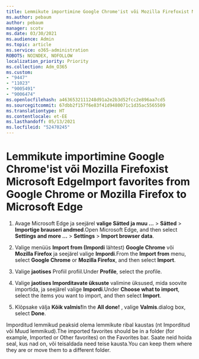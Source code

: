 ```yaml
---
title: Lemmikute importimine Google Chrome'ist või Mozilla Firefoxist Microsoft Edge
ms.author: pebaum
author: pebaum
manager: scotv
ms.date: 03/30/2021
ms.audience: Admin
ms.topic: article
ms.service: o365-administration
ROBOTS: NOINDEX, NOFOLLOW
localization_priority: Priority
ms.collection: Adm_O365
ms.custom:
- "9447"
- "11023"
- "9005491"
- "9006474"
ms.openlocfilehash: a4636532111248d91a2e2b3d52fcc2e896aa7cd5
ms.sourcegitcommit: 67dbb2f157f6e83f41d9480071c1d35ac5565509
ms.translationtype: HT
ms.contentlocale: et-EE
ms.lasthandoff: 05/13/2021
ms.locfileid: "52470245"
---
```

# <a name="import-favorites-from-google-chrome-or-mozilla-firefox-to-microsoft-edge"></a><span data-ttu-id="fde2b-102">Lemmikute importimine Google Chrome'ist või Mozilla Firefoxist Microsoft Edge</span><span class="sxs-lookup"><span data-stu-id="fde2b-102">Import favorites from Google Chrome or Mozilla Firefox to Microsoft Edge</span></span>

1. <span data-ttu-id="fde2b-103">Avage Microsoft Edge ja seejärel **valige Sätted ja muu ...**  >  **Sätted**  >  **Importige brauseri andmed**.</span><span class="sxs-lookup"><span data-stu-id="fde2b-103">Open Microsoft Edge, and then select **Settings and more ...** > **Settings** > **Import browser data**.</span></span>

1. <span data-ttu-id="fde2b-104">Valige menüüs **Import from (Impordi** lähtest) **Google Chrome** või **Mozilla Firefox** ja seejärel valige **Impordi**.</span><span class="sxs-lookup"><span data-stu-id="fde2b-104">From the **Import from** menu, select **Google Chrome** or **Mozilla Firefox**, and then select **Import**.</span></span>

1. <span data-ttu-id="fde2b-105">Valige **jaotises** Profiil profiil.</span><span class="sxs-lookup"><span data-stu-id="fde2b-105">Under **Profile**, select the profile.</span></span>

1. <span data-ttu-id="fde2b-106">Valige **jaotises Imporditavate üksuste** valimine üksused, mida soovite importida, ja seejärel valige **Impordi**.</span><span class="sxs-lookup"><span data-stu-id="fde2b-106">Under **Choose what to import**, select the items you want to import, and then select **Import**.</span></span>

1. <span data-ttu-id="fde2b-107">Klõpsake välja **Kõik valmis!**</span><span class="sxs-lookup"><span data-stu-id="fde2b-107">In the **All done!**</span></span> <span data-ttu-id="fde2b-108">, valige **Valmis**.</span><span class="sxs-lookup"><span data-stu-id="fde2b-108">dialog box, select **Done**.</span></span>

<span data-ttu-id="fde2b-109">Imporditud lemmikud peaksid olema lemmikute ribal kaustas (nt Imporditud või Muud lemmikud).</span><span class="sxs-lookup"><span data-stu-id="fde2b-109">The imported favorites should be in a folder (for example, Imported or Other favorites) on the Favorites bar.</span></span> <span data-ttu-id="fde2b-110">Saate neid hoida seal, kus nad on, või teisaldada need teise kausta.</span><span class="sxs-lookup"><span data-stu-id="fde2b-110">You can keep them where they are or move them to a different folder.</span></span>
